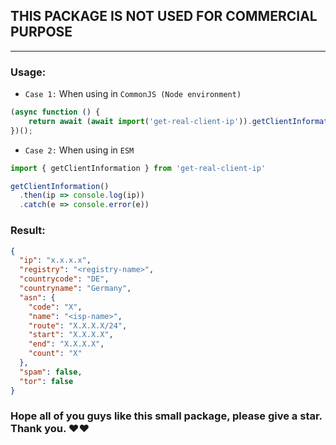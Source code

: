 ## **THIS PACKAGE IS NOT USED FOR COMMERCIAL PURPOSE** ##

***

### **__Usage:__** ###
- `Case 1:` When using in `CommonJS (Node environment)`
```javascript
(async function () {
	return await (await import('get-real-client-ip')).getClientInformation();
})();
```

- `Case 2:` When using in `ESM`
```javascript
import { getClientInformation } from 'get-real-client-ip'

getClientInformation()
  .then(ip => console.log(ip))
  .catch(e => console.error(e))
```

### **__Result:__** ###
```json
{
  "ip": "x.x.x.x",
  "registry": "<registry-name>",
  "countrycode": "DE",
  "countryname": "Germany",
  "asn": {
    "code": "X",
    "name": "<isp-name>",
    "route": "X.X.X.X/24",
    "start": "X.X.X.X",
    "end": "X.X.X.X",
    "count": "X"
  },
  "spam": false,
  "tor": false
}
```


### **Hope all of you guys like this small package, please give a star. Thank you. :heart::heart:** ###